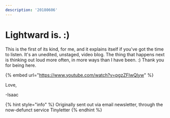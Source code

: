 ```yaml
---
description: '20180606'
---
```


# Lightward is. :)

This is the first of its kind, for me, and it explains itself if you've got the time to listen. It's an unedited, unstaged, video blog. The thing that happens next is thinking out loud more often, in more ways than I have been. :) Thank you for being here.

{% embed url="https://www.youtube.com/watch?v=pgzZFIwQlyw" %}

Love,

\-Isaac

{% hint style="info" %}
Originally sent out via email newsletter, through the now-defunct service Tinyletter
{% endhint %}
